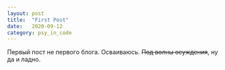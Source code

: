 ```yaml
---
layout: post
title:  "First Post"
date:   2020-09-12
category: psy_in_code
---
```

<p class="intro"> Первый пост не первого блога. Осваиваюсь. <strike>Под волны осуждения</strike>, ну да и ладно.
